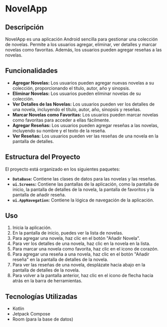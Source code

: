 # NovelApp

## Descripción

NovelApp es una aplicación Android sencilla para gestionar una colección de novelas. Permite a los usuarios agregar, eliminar, ver detalles y marcar novelas como favoritas. Además, los usuarios pueden agregar reseñas a las novelas.

## Funcionalidades

* **Agregar Novelas:** Los usuarios pueden agregar nuevas novelas a su colección, proporcionando el título, autor, año y sinopsis.
* **Eliminar Novelas:** Los usuarios pueden eliminar novelas de su colección.
* **Ver Detalles de las Novelas:** Los usuarios pueden ver los detalles de una novela, incluyendo el título, autor, año, sinopsis y reseñas.
* **Marcar Novelas como Favoritas:** Los usuarios pueden marcar novelas como favoritas para acceder a ellas fácilmente.
* **Agregar Reseñas:** Los usuarios pueden agregar reseñas a las novelas, incluyendo su nombre y el texto de la reseña.
* **Ver Reseñas:** Los usuarios pueden ver las reseñas de una novela en la pantalla de detalles.

## Estructura del Proyecto

El proyecto está organizado en los siguientes paquetes:

* **`DataBase`:** Contiene las clases de datos para las novelas y las reseñas.
* **`ui.Screens`:** Contiene las pantallas de la aplicación, como la pantalla de inicio, la pantalla de detalles de la novela, la pantalla de favoritos y la pantalla de añadir reseña.
* **`ui.AppNavegation`:** Contiene la lógica de navegación de la aplicación.

## Uso

1. Inicia la aplicación.
2. En la pantalla de inicio, puedes ver la lista de novelas.
3. Para agregar una novela, haz clic en el botón "Añadir Novela".
4. Para ver los detalles de una novela, haz clic en la novela en la lista.
5. Para marcar una novela como favorita, haz clic en el icono de corazón.
6. Para agregar una reseña a una novela, haz clic en el botón "Añadir reseña" en la pantalla de detalles de la novela.
7. Para ver las reseñas de una novela, desplázate hacia abajo en la pantalla de detalles de la novela.
8. Para volver a la pantalla anterior, haz clic en el icono de flecha hacia atrás en la barra de herramientas.

## Tecnologías Utilizadas

* Kotlin
* Jetpack Compose
* Room (para la base de datos)

